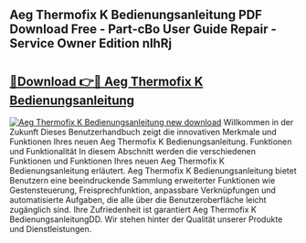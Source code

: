 ## Aeg Thermofix K Bedienungsanleitung PDF Download Free - Part-cBo User Guide Repair - Service Owner Edition nIhRj

# <h2><a href="http://df157k.blite.top/?on=Aeg+Thermofix+K+Bedienungsanleitung">🔗Download 👉🔴 Aeg Thermofix K Bedienungsanleitung</a></h2>

[![Aeg Thermofix K Bedienungsanleitung new download](https://i.imgur.com/lujVjoI.png)](http://df157k.blite.top/?on=Aeg+Thermofix+K+Bedienungsanleitung)
Willkommen in der Zukunft Dieses Benutzerhandbuch zeigt die innovativen Merkmale und Funktionen Ihres neuen Aeg Thermofix K Bedienungsanleitung. Funktionen und Funktionalität In diesem Abschnitt werden die verschiedenen Funktionen und Funktionen Ihres neuen Aeg Thermofix K Bedienungsanleitung erläutert. Aeg Thermofix K Bedienungsanleitung bietet Benutzern eine beeindruckende Sammlung erweiterter Funktionen wie Gestensteuerung, Freisprechfunktion, anpassbare Verknüpfungen und automatisierte Aufgaben, die alle über die Benutzeroberfläche leicht zugänglich sind. Ihre Zufriedenheit ist garantiert Aeg Thermofix K BedienungsanleitungDD. Wir stehen hinter der Qualität unserer Produkte und Dienstleistungen.

